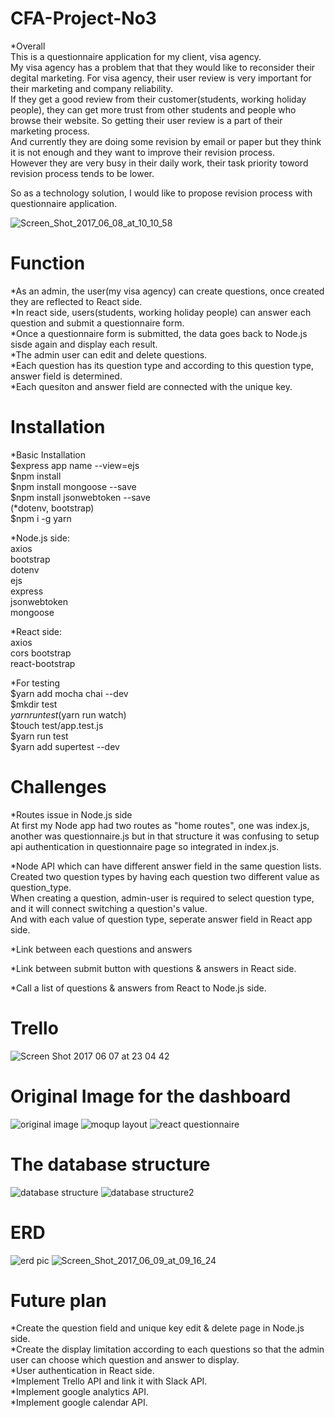 # CFA-Project-No3  
 *Overall  
  This is a questionnaire application for my client, visa agency.  
  My visa agency has a problem that that they would like to reconsider their degital marketing.
  For visa agency, their user review is very important for their marketing and company reliability.  
  If they get a good review from their customer(students, working holiday people), they can get more trust from other students and people who browse their website. So getting their user review is a part of their marketing process.   
  And currently they are doing some revision by email or paper but they think it is not enough and they want to improve their revision process.  
  However they are very busy in their daily work, their task priority toword revision process tends to be lower.  

  So as a technology solution, I would like to propose revision process with questionnaire application.  

  <img src="https://image.ibb.co/nyapTF/Screen_Shot_2017_06_08_at_10_10_58.png" alt="Screen_Shot_2017_06_08_at_10_10_58" border="0">  


# Function  
   *As an admin, the user(my visa agency) can create questions, once created they are reflected to React side.  
   *In react side, users(students, working holiday people) can answer each question and submit a questionnaire form.  
   *Once a questionnaire form is submitted, the data goes back to Node.js sisde again and display each result.  
   *The admin user can edit and delete questions.  
   *Each question has its question type and according to this question type, answer field is determined.  
   *Each quesiton and answer field are connected with the unique key.  

# Installation  
*Basic Installation  
 $express app name --view=ejs  
 $npm install  
 $npm install mongoose --save  
 $npm install jsonwebtoken --save  
 (*dotenv, bootstrap)  
 $npm i -g yarn   

*Node.js side:  
 axios  
 bootstrap  
 dotenv  
 ejs  
 express  
 jsonwebtoken  
 mongoose  

*React side:  
 axios  
 cors
 bootstrap    
 react-bootstrap  

*For testing       
 $yarn add mocha chai --dev  
 $mkdir test  
 $yarn run test  
 ($yarn run watch)  
 $touch test/app.test.js  
 $yarn run test  
 $yarn add supertest --dev  


# Challenges  
 *Routes issue in Node.js side  
  At first my Node app had two routes as "home routes", one was index.js, another was questionnaire.js but in that structure it was confusing to setup api authentication in questionnaire page so integrated in index.js.  

 *Node API which can have different answer field in the same question lists.  
  Created two question types by having each question two different value as question_type.  
  When creating a question, admin-user is required to select question type, and it will connect switching a question's value.  
  And with each value of question type, seperate answer field in React app side.  

 *Link between each questions and answers  

 *Link between submit button with questions & answers in React side.

 *Call a list of questions & answers from React to Node.js side.  


#  Trello  
 <img src="https://image.ibb.co/jbAm8F/Screen_Shot_2017_06_07_at_23_04_42.png" alt="Screen Shot 2017 06 07 at 23 04 42" border="0" />  


# Original Image for the dashboard  
 <img src="https://image.ibb.co/nfyL2a/original_image.jpg" alt="original image" border="0" />  
 <img src="https://image.ibb.co/b6THFv/moqup_layout.png" alt="moqup layout" border="0" />  
 <img src="https://image.ibb.co/e6LHha/react_questionnaire.jpg" alt="react questionnaire" border="0" />  


# The database structure  
 <img src="https://image.ibb.co/eVFToF/database_structure.jpg" alt="database structure" border="0" />  
 <img src="https://image.ibb.co/iXh2Fv/database_structure2.jpg" alt="database structure2" border="0" />  


# ERD  
 <img src="https://image.ibb.co/mBe4TF/erd_pic.jpg" alt="erd pic" border="0" />  
 <img src="https://image.ibb.co/ibJ0kv/Screen_Shot_2017_06_09_at_09_16_24.png" alt="Screen_Shot_2017_06_09_at_09_16_24" border="0">  


# Future plan  
 *Create the question field and unique key edit & delete page in Node.js side.  
 *Create the display limitation according to each questions so that the admin user can choose which question and answer to display.  
 *User authentication in React side.  
 *Implement Trello API and link it with Slack API.  
 *Implement google analytics API.  
 *Implement google calendar API.
